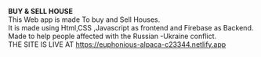 **BUY & SELL HOUSE**
<br>
This Web app is made To buy and Sell Houses.<br>
It is made using Html,CSS ,Javascript as frontend and Firebase as Backend.<br>
Made to help people affected with the Russian -Ukraine conflict.<br>
THE SITE IS LIVE AT https://euphonious-alpaca-c23344.netlify.app






